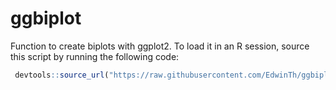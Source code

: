 # ggbiplot

Function to create biplots with ggplot2. To load it in an R session, source this script by running the following code:

```r
 devtools::source_url("https://raw.githubusercontent.com/EdwinTh/ggbiplot/master/ggbiplot.R")
```


